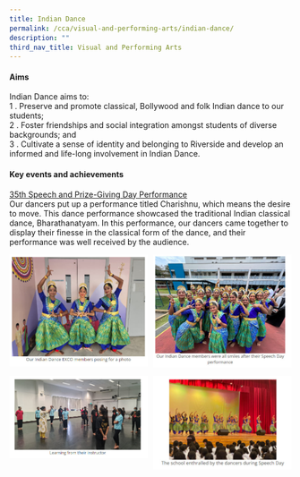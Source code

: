 ```yaml
---
title: Indian Dance
permalink: /cca/visual-and-performing-arts/indian-dance/
description: ""
third_nav_title: Visual and Performing Arts
---
```

#### Aims

Indian Dance aims to:  <br>
1 \.  Preserve and promote classical, Bollywood and folk Indian dance to our students;<br>
2 \.  Foster friendships and social integration amongst students of diverse backgrounds; and<br>
3 \.  Cultivate a sense of identity and belonging to Riverside and develop an informed and life-long involvement in Indian Dance.

#### Key events and achievements

<u>35th Speech and Prize-Giving Day Performance</u><br>
Our dancers put up a performance titled Charishnu, which means the desire to move. This dance performance showcased the traditional Indian classical dance, Bharathanatyam. In this performance, our dancers came together to display their finesse in the classical form of the dance, and their performance was well received by the audience.

<img src="/images/ind1.jpg" style="width:49%" align=left>
<img src="/images/ind2.jpg" style="width:49%" align=right>
<br clear="left"><br>

<img src="/images/ind3.jpg" style="width:49%" align=left>
<img src="/images/ind4.jpg" style="width:49%" align=right>
<br clear="left"><br>
